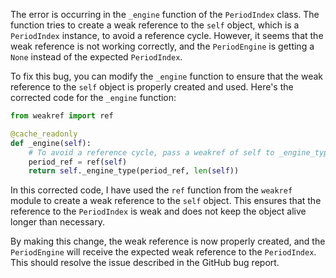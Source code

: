 The error is occurring in the `_engine` function of the `PeriodIndex` class. The function tries to create a weak reference to the `self` object, which is a `PeriodIndex` instance, to avoid a reference cycle. However, it seems that the weak reference is not working correctly, and the `PeriodEngine` is getting a `None` instead of the expected `PeriodIndex`.

To fix this bug, you can modify the `_engine` function to ensure that the weak reference to the `self` object is properly created and used. Here's the corrected code for the `_engine` function:

```python
from weakref import ref

@cache_readonly
def _engine(self):
    # To avoid a reference cycle, pass a weakref of self to _engine_type.
    period_ref = ref(self)
    return self._engine_type(period_ref, len(self))
```

In this corrected code, I have used the `ref` function from the `weakref` module to create a weak reference to the `self` object. This ensures that the reference to the `PeriodIndex` is weak and does not keep the object alive longer than necessary.

By making this change, the weak reference is now properly created, and the `PeriodEngine` will receive the expected weak reference to the `PeriodIndex`. This should resolve the issue described in the GitHub bug report.